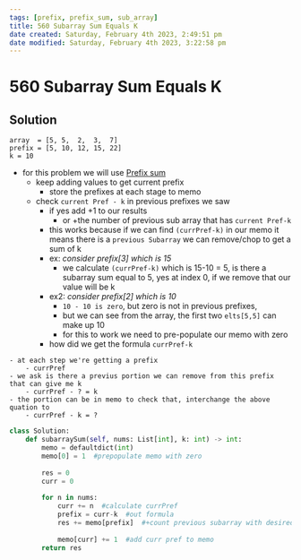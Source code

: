 ```yaml
---
tags: [prefix, prefix_sum, sub_array]
title: 560 Subarray Sum Equals K
date created: Saturday, February 4th 2023, 2:49:51 pm
date modified: Saturday, February 4th 2023, 3:22:58 pm
---
```


# 560 Subarray Sum Equals K

## Solution

```example
array  = [5, 5,  2,  3,  7]
prefix = [5, 10, 12, 15, 22]
k = 10
```

- for this problem we will use [Prefix sum](Algo/Fundamental%20Algorithms/Misc/Sub%20Array/Prefix%20sum.md)
	- keep adding values to get current prefix
		- store the prefixes at each stage to memo
	- check `current Pref - k` in previous prefixes we saw
		- if yes add +1 to our results
			- or +the number of previous sub array that has `current Pref-k`
		- this works because if we can find `(currPref-k)` in our memo it means there is a `previous Subarray` we can remove/chop to get a sum of k
		- ex: *consider prefix[3] which is 15*
			- we calculate `(currPref-k)` which is 15-10 = 5, is there a subarray sum equal to 5, yes at index 0, if we remove that our value will be k
		- ex2: *consider prefix[2] which is 10*
			- `10 - 10 is zero`, but zero is not in previous prefixes,
			- but we can see from the array, the first two `elts[5,5]` can make up 10
			- for this to work we need to pre-populate our memo with zero
		- how did we get the formula `currPref-k`

```
- at each step we're getting a prefix
	- currPref
- we ask is there a previus portion we can remove from this prefix that can give me k
	- currPref - ? = k
- the portion can be in memo to check that, interchange the above quation to
	- currPref - k = ?
```

```python
class Solution:
    def subarraySum(self, nums: List[int], k: int) -> int:
        memo = defaultdict(int)
        memo[0] = 1  #prepopulate memo with zero
        
        res = 0
        curr = 0
        
        for n in nums:
            curr += n  #calculate currPref
            prefix = curr-k  #out formula
            res += memo[prefix]  #+count previous subarray with desired prefix
            
            memo[curr] += 1  #add curr pref to memo
        return res
```

